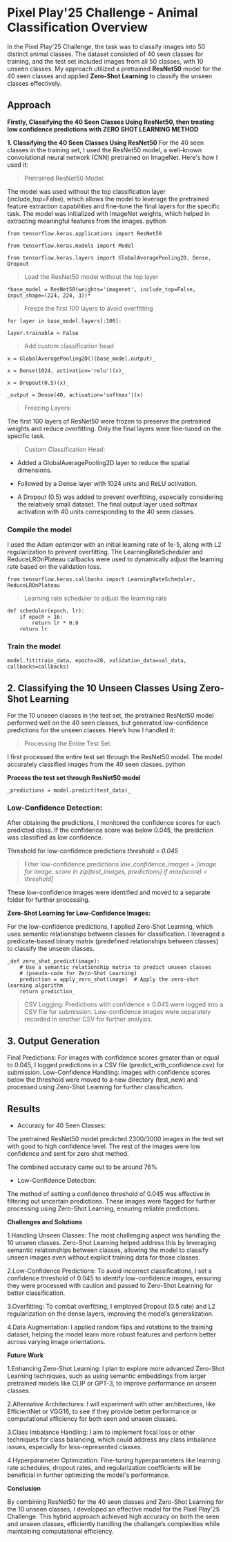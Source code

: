 # Pixel Play'25 Challenge - Animal Classification Overview

In the Pixel Play'25 Challenge, the task was to classify images into 50 distinct animal classes. The dataset consisted of 40 seen classes for training, and the test set included images from all 50 classes, with 10 unseen classes. My approach utilized a pretrained ****ResNet50**** model for the 40 seen classes and applied ****Zero-Shot Learning**** to classify the unseen classes effectively.

## ****Approach****

****Firstly, Classifying the 40 Seen Classes Using ResNet50, then treating low confidence predictions with ZERO SHOT LEARNING METHOD****


****1. Classifying the 40 Seen Classes Using ResNet50****
For the 40 seen classes in the training set, I used the ResNet50 model, a well-known convolutional neural network (CNN) pretrained on ImageNet. Here's how I used it:

>  Pretrained ResNet50 Model:

The model was used without the top classification layer (include_top=False), which allows the model to leverage the pretrained feature extraction capabilities and fine-tune the final layers for the specific task.
The model was initialized with ImageNet weights, which helped in extracting meaningful features from the images.
python


    from tensorflow.keras.applications import ResNet50   

    from tensorflow.keras.models import Model

    from tensorflow.keras.layers import GlobalAveragePooling2D, Dense, Dropout    


> Load the ResNet50 model without the top layer

    *base_model = ResNet50(weights='imagenet', include_top=False, input_shape=(224, 224, 3))*     

>Freeze the first 100 layers to avoid overfitting

    for layer in base_model.layers[:100]:    

    layer.trainable = False        

>Add custom classification head

    x = GlobalAveragePooling2D()(base_model.output)_

    x = Dense(1024, activation='relu')(x)_

    x = Dropout(0.5)(x)_

    _output = Dense(40, activation='softmax')(x)    

>Freezing Layers:

The first 100 layers of ResNet50 were frozen to preserve the pretrained weights and reduce overfitting. Only the final layers were fine-tuned on the specific task.


>Custom Classification Head:

* Added a GlobalAveragePooling2D layer to reduce the spatial dimensions.

* Followed by a Dense layer with 1024 units and ReLU activation.
  
* A Dropout (0.5) was added to prevent overfitting, especially considering the relatively small dataset.
The final output layer used softmax activation with 40 units corresponding to the 40 seen classes.


### Compile the model

I used the Adam optimizer with an initial learning rate of 1e-5, along with L2 regularization to prevent overfitting.
The LearningRateScheduler and ReduceLROnPlateau callbacks were used to dynamically adjust the learning rate based on the validation loss.

    from tensorflow.keras.callbacks import LearningRateScheduler, ReduceLROnPlateau    

>Learning rate scheduler to adjust the learning rate

    def scheduler(epoch, lr):
        if epoch > 16:
            return lr * 0.9
        return lr    



### Train the model
    model.fit(train_data, epochs=20, validation_data=val_data, callbacks=callbacks)    

## **2. Classifying the 10 Unseen Classes Using Zero-Shot Learning**

For the 10 unseen classes in the test set, the pretrained ResNet50 model performed well on the 40 seen classes, but generated low-confidence predictions for the unseen classes. Here’s how I handled it:

> Processing the Entire Test Set:

I first processed the entire test set through the ResNet50 model. The model accurately classified images from the 40 seen classes.
python

**Process the test set through ResNet50 model**

    _predictions = model.predict(test_data)_    

### Low-Confidence Detection:

After obtaining the predictions, I monitored the confidence scores for each predicted class. If the confidence score was below 0.045, the prediction was classified as low confidence.

Threshold for low-confidence predictions
    _threshold = 0.045_    

> Filter low-confidence predictions
    _low_confidence_images = [image for image, score in zip(test_images, predictions) if max(score) < threshold]_    

These low-confidence images were identified and moved to a separate folder for further processing.

**Zero-Shot Learning for Low-Confidence Images:**

For the low-confidence predictions, I applied Zero-Shot Learning, which uses semantic relationships between classes for classification.
I leveraged a predicate-based binary matrix (predefined relationships between classes) to classify the unseen classes.

    _def zero_shot_predict(image):
        # Use a semantic relationship matrix to predict unseen classes
        # (pseudo-code for Zero-Shot Learning)
        prediction = apply_zero_shot(image)  # Apply the zero-shot learning algorithm
        return prediction_    
    
> CSV Logging:
Predictions with confidence ≥ 0.045 were logged into a CSV file for submission. Low-confidence images were separately recorded in another CSV for further analysis.


## **3. Output Generation**

Final Predictions: For images with confidence scores greater than or equal to 0.045, I logged predictions in a CSV file (predict_with_confidence.csv) for submission.
Low-Confidence Handling: Images with confidence scores below the threshold were moved to a new directory (test_new) and processed using Zero-Shot Learning for further classification.

## **Results**
* Accuracy for 40 Seen Classes:
  
The pretrained ResNet50 model predicted 2300/3000 images in the test set with good to high confidence level. The rest of the images were low confidence and sent for zero shot method.

The combined accuracy came out to be around 76%

* Low-Confidence Detection:
  
The method of setting a confidence threshold of 0.045 was effective in filtering out uncertain predictions. These images were flagged for further processing using Zero-Shot Learning, ensuring reliable predictions.


**Challenges and Solutions**

1.Handling Unseen Classes:
The most challenging aspect was handling the 10 unseen classes. Zero-Shot Learning helped address this by leveraging semantic relationships between classes, allowing the model to classify unseen images even without explicit training data for those classes.

2.Low-Confidence Predictions:
To avoid incorrect classifications, I set a confidence threshold of 0.045 to identify low-confidence images, ensuring they were processed with caution and passed to Zero-Shot Learning for better classification.

3.Overfitting:
To combat overfitting, I employed Dropout (0.5 rate) and L2 regularization on the dense layers, improving the model’s generalization.

4.Data Augmentation:
I applied random flips and rotations to the training dataset, helping the model learn more robust features and perform better across varying image orientations.


**Future Work**

1.Enhancing Zero-Shot Learning:
I plan to explore more advanced Zero-Shot Learning techniques, such as using semantic embeddings from larger pretrained models like CLIP or GPT-3, to improve performance on unseen classes.

2.Alternative Architectures:
I will experiment with other architectures, like EfficientNet or VGG16, to see if they provide better performance or computational efficiency for both seen and unseen classes.

3.Class Imbalance Handling:
I aim to implement focal loss or other techniques for class balancing, which could address any class imbalance issues, especially for less-represented classes.

4.Hyperparameter Optimization:
Fine-tuning hyperparameters like learning rate schedules, dropout rates, and regularization coefficients will be beneficial in further optimizing the model's performance.


**Conclusion**

By combining ResNet50 for the 40 seen classes and Zero-Shot Learning for the 10 unseen classes, I developed an effective model for the Pixel Play'25 Challenge. This hybrid approach achieved high accuracy on both the seen and unseen classes, efficiently handling the challenge’s complexities while maintaining computational efficiency.
